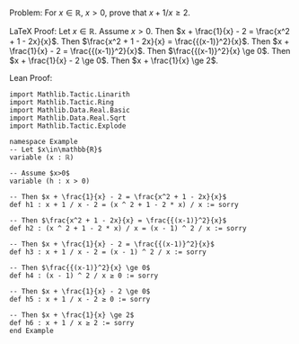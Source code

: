 Problem:
For $x \in \mathbb{R}$, $x > 0$, prove that $x + 1 / x \ge 2$.

LaTeX Proof:
Let $x\in\mathbb{R}$. Assume $x>0$. Then $x + \frac{1}{x} - 2 = \frac{x^2 + 1 - 2x}{x}$. Then $\frac{x^2 + 1 - 2x}{x} = \frac{{(x-1)}^2}{x}$. Then $x + \frac{1}{x} - 2 = \frac{{(x-1)}^2}{x}$. Then $\frac{{(x-1)}^2}{x} \ge 0$. Then $x + \frac{1}{x} - 2 \ge 0$. Then $x + \frac{1}{x} \ge 2$.

Lean Proof:
``` Lean
import Mathlib.Tactic.Linarith
import Mathlib.Tactic.Ring
import Mathlib.Data.Real.Basic
import Mathlib.Data.Real.Sqrt
import Mathlib.Tactic.Explode

namespace Example
-- Let $x\in\mathbb{R}$
variable (x : ℝ)

-- Assume $x>0$
variable (h : x > 0)

-- Then $x + \frac{1}{x} - 2 = \frac{x^2 + 1 - 2x}{x}$
def h1 : x + 1 / x - 2 = (x ^ 2 + 1 - 2 * x) / x := sorry

-- Then $\frac{x^2 + 1 - 2x}{x} = \frac{{(x-1)}^2}{x}$
def h2 : (x ^ 2 + 1 - 2 * x) / x = (x - 1) ^ 2 / x := sorry

-- Then $x + \frac{1}{x} - 2 = \frac{{(x-1)}^2}{x}$
def h3 : x + 1 / x - 2 = (x - 1) ^ 2 / x := sorry

-- Then $\frac{{(x-1)}^2}{x} \ge 0$
def h4 : (x - 1) ^ 2 / x ≥ 0 := sorry

-- Then $x + \frac{1}{x} - 2 \ge 0$
def h5 : x + 1 / x - 2 ≥ 0 := sorry

-- Then $x + \frac{1}{x} \ge 2$
def h6 : x + 1 / x ≥ 2 := sorry
end Example
```